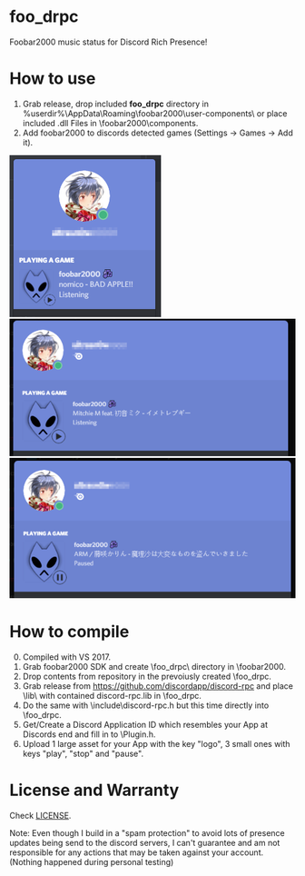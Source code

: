 # foo_drpc
Foobar2000 music status for Discord Rich Presence!

# How to use
1. Grab release, drop included **foo_drpc** directory in \%userdir%\AppData\Roaming\foobar2000\user-components\ or place included .dll Files in \foobar2000\components\.
2. Add foobar2000 to discords detected games (Settings -> Games -> Add it).

![compact view](/foo_drpc1.PNG?raw=true)
![big view 1](/foo_drpc2.PNG?raw=true)
![big view 2](/foo_drpc3.PNG?raw=true)

# How to compile
0. Compiled with VS 2017.
1. Grab foobar2000 SDK and create \foo_drpc\ directory in \foobar2000\.
2. Drop contents from repository in the prevoiusly created \foo_drpc\.
3. Grab release from https://github.com/discordapp/discord-rpc and place \lib\ with contained discord-rpc.lib in \foo_drpc\.
4. Do the same with \include\discord-rpc.h but this time directly into \foo_drpc\.
5. Get/Create a Discord Application ID which resembles your App at Discords end and fill in to \Plugin.h.
6. Upload 1 large asset for your App with the key "logo", 3 small ones with keys "play", "stop" and "pause".

# License and Warranty
Check [LICENSE](../master/LICENSE).

Note: Even though I build in a "spam protection" to avoid lots of presence updates being send to the discord servers, I can't guarantee and am not responsible for any actions that may be taken against your account. (Nothing happened during personal testing)
